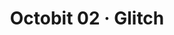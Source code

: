---
layout: post
title: "Octobit 02 · Glitch"
resource: 02_glitch
extension: gif
tag: [animation, octobit, octobit-2019, pixel-art]
---